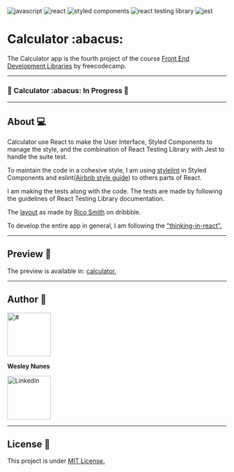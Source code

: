 <div>  
  <img alt="javascript" src="https://img.shields.io/badge/JavaScript-F7DF1E?style=for-the-badge&logo=javascript&logoColor=black" />
  <img alt="react" src="https://img.shields.io/badge/React-20232A?style=for-the-badge&logo=react&logoColor=61DAFB" />
  <img alt="styled components" src="https://img.shields.io/badge/styled--components-DB7093?style=for-the-badge&logo=styled-components&logoColor=white" />  
  <img alt="react testing library" src="https://img.shields.io/badge/-React%20Testing%20Library-141414?style=for-the-badge&logo=Testing%20Library" />  
  <img alt="jest" src="https://img.shields.io/badge/Jest-18DF16?style=for-the-badge&logo=jest&logoColor=black" />  
</div>

<h1>Calculator :abacus:</h1>
<p>The Calculator app is the fourth project of the course <a href="https://www.freecodecamp.org/learn/front-end-development-libraries/">Front End Development Libraries</a> by freecodecamp.</p>

<hr />

<h3> 
	🚧  Calculator :abacus: In Progress  🚧
</h3>

<hr />

<h2>About 💻</h2>
<p>Calculator use React to make the User Interface, Styled Components to manage the style, and the combination of React Testing Library with Jest to handle the suite test.</p>
<p>To maintain the code in a cohesive style, I am using <a href="https://stylelint.io/">stylelint</a> in Styled Components and eslint(<a href="https://airbnb.io/javascript/react/">Airbnb style guide</a>) to others parts of React.</p>
<p>I am making the tests along with the code. The tests are made by following the guidelines of React Testing Library documentation.
</p>
<p>The <a href="https://dribbble.com/shots/10903449-Daily-UI-004-Calculator">layout</a> as made by <a href="https://dribbble.com/RicoSmith">Rico Smith</a> on dribbble.</p>
<p>To develop the entire app in general, I am following the <a href="https://reactjs.org/docs/thinking-in-react.html">"thinking-in-react".</a></p>

<hr />

<h2>Preview 🎨</h2>
<p>The preview is available in: <a href="https://fcc-javascript-calculator-ten.vercel.app/">calculator.</a></p>

<hr />

<h2>Author 🦸</h2>
<div>
 <img src="https://avatars.githubusercontent.com/u/43190808?v=4" alt="#" width="100px" />
  
 <br />
  
 <b>Wesley Nunes</b>
 <br />
  
 <a href="https://www.linkedin.com/in/dev-wesley-nunes/">
  <img src="https://img.shields.io/badge/-Connect-blue?style=flat-square&logo=Linkedin&logoColor=white&link=https://www.linkedin.com/in/dev-wesley-nunes/" alt="Linkedin" width="100px" /> 
  </a>
  <br />
  
</div>

<hr />

<h2>License 📝 </h2>
<p>This project is under <a href="./LICENSE">MIT License.</a></p>
